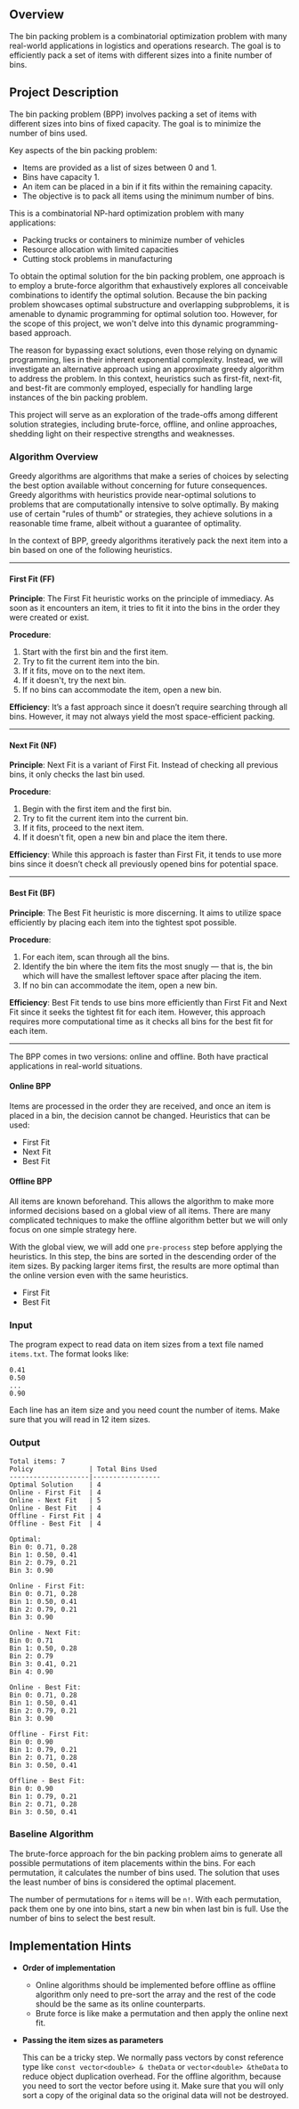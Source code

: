 
## Overview

The bin packing problem is a combinatorial optimization problem with many
real-world applications in logistics and operations research. The goal is to
efficiently pack a set of items with different sizes into a finite number of
bins.

## Project Description

The bin packing problem (BPP) involves packing a set of items with different
sizes into bins of fixed capacity. The goal is to minimize the number of bins
used.

Key aspects of the bin packing problem:

+ Items are provided as a list of sizes between 0 and 1.
+ Bins have capacity 1.
+ An item can be placed in a bin if it fits within the remaining capacity.
+ The objective is to pack all items using the minimum number of bins.

This is a combinatorial NP-hard optimization problem with many applications:

+ Packing trucks or containers to minimize number of vehicles
+ Resource allocation with limited capacities
+ Cutting stock problems in manufacturing

To obtain the optimal solution for the bin packing problem, one approach is to
employ a brute-force algorithm that exhaustively explores all conceivable
combinations to identify the optimal solution. Because the bin packing problem
showcases optimal substructure and overlapping subproblems, it is amenable to
dynamic programming for optimal solution too. However, for the scope of this
project, we won't delve into this dynamic programming-based approach.

The reason for bypassing exact solutions, even those relying on dynamic
programming, lies in their inherent exponential complexity. Instead, we will
investigate an alternative approach using an approximate greedy algorithm to
address the problem. In this context, heuristics such as first-fit, next-fit,
and best-fit are commonly employed, especially for handling large instances of
the bin packing problem.

This project will serve as an exploration of the trade-offs among different
solution strategies, including brute-force, offline, and online approaches,
shedding light on their respective strengths and weaknesses.

### Algorithm Overview
Greedy algorithms are algorithms that make a series of choices by selecting the
best option available without concerning for future consequences. Greedy
algorithms with heuristics provide near-optimal solutions to problems that are
computationally intensive to solve optimally. By making use of certain "rules
of thumb" or strategies, they achieve solutions in a reasonable time frame,
albeit without a guarantee of optimality.

In the context of BPP, greedy algorithms iteratively pack the next item into a
bin based on one of the following heuristics.

---

#### First Fit (FF)

**Principle**: The First Fit heuristic works on the principle of immediacy. As
soon as it encounters an item, it tries to fit it into the bins in the order
they were created or exist.

**Procedure**:
1. Start with the first bin and the first item.
2. Try to fit the current item into the bin.
3. If it fits, move on to the next item.
4. If it doesn't, try the next bin.
5. If no bins can accommodate the item, open a new bin.

**Efficiency**: It’s a fast approach since it doesn’t require searching through
all bins. However, it may not always yield the most space-efficient packing.

---

#### Next Fit (NF)

**Principle**: Next Fit is a variant of First Fit. Instead of checking all
previous bins, it only checks the last bin used.

**Procedure**:
1. Begin with the first item and the first bin.
2. Try to fit the current item into the current bin.
3. If it fits, proceed to the next item.
4. If it doesn't fit, open a new bin and place the item there.

**Efficiency**: While this approach is faster than First Fit, it tends to use
more bins since it doesn’t check all previously opened bins for potential
space.

---

#### Best Fit (BF)

**Principle**: The Best Fit heuristic is more discerning. It aims to utilize
space efficiently by placing each item into the tightest spot possible.

**Procedure**:
1. For each item, scan through all the bins.
2. Identify the bin where the item fits the most snugly — that is, the bin
   which will have the smallest leftover space after placing the item.
3. If no bin can accommodate the item, open a new bin.

**Efficiency**: Best Fit tends to use bins more efficiently than First Fit and
Next Fit since it seeks the tightest fit for each item. However, this approach
requires more computational time as it checks all bins for the best fit for
each item.

---

The BPP comes in two versions: online and offline. Both have practical
applications in real-world situations.

#### Online BPP

Items are processed in the order they are received, and once an item is placed
in a bin, the decision cannot be changed. Heuristics that can be used:

+ First Fit
+ Next Fit
+ Best Fit

#### Offline BPP

All items are known beforehand. This allows the algorithm to make more informed
decisions based on a global view of all items. There are many complicated
techniques to make the offline algorithm better but we will only focus on one
simple strategy here.

With the global view, we will add one ``pre-process`` step before applying the
heuristics. In this step, the bins are sorted in the descending order of the
item sizes. By packing larger items first, the results are more optimal than
the online version even with the same heuristics.

+ First Fit
+ Best Fit

### Input
The program expect to read data on item sizes from a text file named
``items.txt``. The format looks like:

```
0.41
0.50
...
0.90
```

Each line has an item size and you need count the number of items. Make sure
that you will read in 12 item sizes.

### Output
```
Total items: 7
Policy              | Total Bins Used
--------------------|-----------------
Optimal Solution    | 4
Online - First Fit  | 4
Online - Next Fit   | 5
Online - Best Fit   | 4
Offline - First Fit | 4
Offline - Best Fit  | 4

Optimal:
Bin 0: 0.71, 0.28
Bin 1: 0.50, 0.41
Bin 2: 0.79, 0.21
Bin 3: 0.90

Online - First Fit:
Bin 0: 0.71, 0.28
Bin 1: 0.50, 0.41
Bin 2: 0.79, 0.21
Bin 3: 0.90

Online - Next Fit:
Bin 0: 0.71
Bin 1: 0.50, 0.28
Bin 2: 0.79
Bin 3: 0.41, 0.21
Bin 4: 0.90

Online - Best Fit:
Bin 0: 0.71, 0.28
Bin 1: 0.50, 0.41
Bin 2: 0.79, 0.21
Bin 3: 0.90

Offline - First Fit:
Bin 0: 0.90
Bin 1: 0.79, 0.21
Bin 2: 0.71, 0.28
Bin 3: 0.50, 0.41

Offline - Best Fit:
Bin 0: 0.90
Bin 1: 0.79, 0.21
Bin 2: 0.71, 0.28
Bin 3: 0.50, 0.41
```

### Baseline Algorithm

The brute-force approach for the bin packing problem aims to generate all
possible permutations of item placements within the bins. For each permutation,
it calculates the number of bins used. The solution that uses the least number
of bins is considered the optimal placement.

The number of permutations for ``n`` items will be ``n!``. With each
permutation, pack them one by one into bins, start a new bin when last bin is
full. Use the number of bins to select the best result.

## Implementation Hints
- **Order of implementation**

  * Online algorithms should be implemented before offline as offline algorithm
    only need to pre-sort the array and the rest of the code should be the
    same as its online counterparts.
  * Brute force is like make a permutation and then apply the online next fit.

- **Passing the item sizes as parameters**

  This can be a tricky step. We normally pass vectors by const reference type
  like ``const vector<double> & theData`` or ``vector<double> &theData`` to
  reduce object duplication overhead. For the offline algorithm, because you
  need to sort the vector before using it. Make sure that you will only sort a
  copy of the original data so the original data will not be destroyed.
